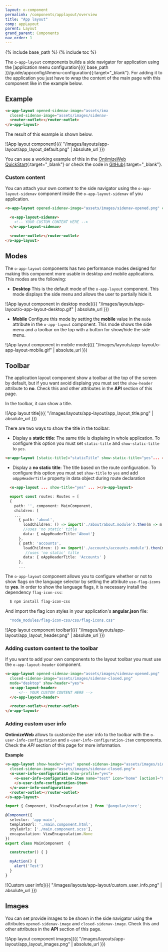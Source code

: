 ```yaml
---
layout: o-component
permalink: /components/applayout/overview
title: "App layout"
comp: appLayout
parent: Layout
grand_parent: Components
nav_order: 1
---
```


{% include base_path %}
{% include toc %}

The `o-app-layout` components builds a side navigator for application using the [application menu configuration]({{ base_path }}/guide/appconfig/#menu-configuration){:target="_blank"}. For adding it to the application you just have to wrap the content of the main page with this component like in the example below.

## Example

<div style="width:65%" markdown="1">

```html
<o-app-layout opened-sidenav-image="assets/images/sidenav-opened.png"
  closed-sidenav-image="assets/images/sidenav-closed.png" mode="desktop">
  <router-outlet></router-outlet>
</o-app-layout>
```

</div>

The result of this example is shown below.

![App layout component]({{ "/images/layouts/app-layout/app_layout_default.png" | absolute_url }})

You can see a working example of this in the [OntimizeWeb QuickStart](https://try.imatia.com/ontimizeweb/quickstart){:target="_blank"} or check the code in [GitHub](https://github.com/OntimizeWeb/ontimize-web-ngx-quickstart/blob/master/src/app/main/main.component.html){:target="_blank"}.

### Custom content

You can attach your own content to the side navigator using the `o-app-layout-sidenav` component inside the `o-app-layout-sidenav` of you application.

```html
<o-app-layout opened-sidenav-image="assets/images/sidenav-opened.png" closed-sidenav-image="assets/images/sidenav-closed.png">

  <o-app-layout-sidenav>
    <!-- YOUR CUSTOM CONTENT HERE -->
  </o-app-layout-sidenav>

  <router-outlet></router-outlet>
</o-app-layout>
```

## Modes

The `o-app-layout` components has two performance modes designed for making this component more usable in desktop and mobile applications. This modes are the following:

* **Desktop**
This is the default mode of the `o-app-layout` component. This mode displays the side menu and allows the user to partially hide it.

![App layout component in desktop mode]({{ "/images/layouts/app-layout/o-app-layout-desktop.gif" | absolute_url }})

* **Mobile**
Configure this mode by setting the **mobile** value in the `mode` attribute in the `o-app-layout` component. This mode shows the side menu and a toolbar on the top with a button for show/hide the side menu.

![App layout component in mobile mode]({{ "/images/layouts/app-layout/o-app-layout-mobile.gif" | absolute_url }})

## Toolbar

The application layout component show a toolbar at the top of the screen by default, but if you want avoid displaing you must set the `show-header` attribute to **no**. Check this and other attributes in the **API** section of this page.

In the toolbar, it can show a title.

![App layout title]({{ "/images/layouts/app-layout/app_layout_title.png" | absolute_url }})

There are two ways to show the title in the toolbar:
* Display a **static title**: The same title is displaing in whole application. To configure this option you must set `static-title` and `show-static-title` to `yes`.

```html
<o-app-layout [static-title]="staticTitle" show-static-title="yes"... ></o-app-layout>
```

* Display a **no static title**: The title based on the route configuration. To configure this option you must set `show-title` to `yes` and add `oAppHeaderTitle` property in data object during route declaration

```html
  <o-app-layout ... show-title="yes" ... ></o-app-layout>
```

```ts
  export const routes: Routes = [
  {
    path: '', component: MainComponent,
    children: [
    ...
      { path: 'about',
        loadChildren: () => import('./about/about.module').then(m => m.AboutModule),
        //uses 'no static' title
        data: { oAppHeaderTitle:'About'}
      },
      { path: 'accounts',
        loadChildren: () => import('./accounts/accounts.module').then(m => m.AccountsModule),
         //uses 'no static' title
        data: { oAppHeaderTitle: 'Accounts' }
      },
      ...
```


The `o-app-layout` component allows you to configure whether or not to show flags on the language selector by setting  the attribute `use-flag-icons` to **yes**. In order to show the language flags, it is necessary install the dependency `flag-icon-css`:
```bash
  $ npm install flag-icon-css
```
And import the flag icon styles in your application's **angular.json** file:
```bash
  "node_modules/flag-icon-css/css/flag-icons.css"
```

![App layout component toolbar]({{ "/images/layouts/app-layout/app_layout_header.png" | absolute_url }})

### Adding custom content to the toolbar

If you want to add your own components to the layout toolbar you must use the `o-app-layout-header` component.

```html
<o-app-layout opened-sidenav-image="assets/images/sidenav-opened.png"
  closed-sidenav-image="assets/images/sidenav-closed.png"
  mode="desktop" show-header="yes">
  <o-app-layout-header>
      <!-- YOUR CUSTOM CONTENT HERE -->
  </o-app-layout-header>

  <router-outlet></router-outlet>
</o-app-layout>
```

### Adding custom user info
**OntimizeWeb** allows to customize the user info to the toolbar with the `o-user-info-configuration` and `o-user-info-configuration-item` components. Check the *API* section of this page for more information.

**Example**
```html
<o-app-layout show-header="yes" opened-sidenav-image="assets/images/sidenav-opened.png"
  closed-sidenav-image="assets/images/sidenav-closed.png">
  <o-user-info-configuration show-profile="yes">
    <o-user-info-configuration-item name="test" icon="home" [action]="myAction" confirm="yes">
    </o-user-info-configuration-item>
  </o-user-info-configuration>
  <router-outlet></router-outlet>
</o-app-layout>
```

```ts
import { Component, ViewEncapsulation } from '@angular/core';

@Component({
  selector: 'app-main',
  templateUrl: './main.component.html',
  styleUrls: ['./main.component.scss'],
  encapsulation: ViewEncapsulation.None
})
export class MainComponent  {

  constructor() { }

  myAction() {
    alert('Test')
  }
}

```

![Custom user info]({{ "/images/layouts/app-layout/custom_user_info.png" | absolute_url }})

## Images

You can set provide images to be shown in the side navigator using the attributes `opened-sidenav-image` and `closed-sidenav-image`. Check this and other attributes in the **API** section of this page.

![App layout component images]({{ "/images/layouts/app-layout/app_layout_images.png" | absolute_url }})
